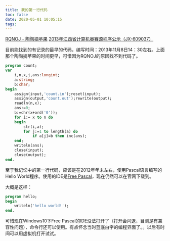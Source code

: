 ```yaml
---
title: 我的第一行代码
toc: false
date: 2020-05-01 10:05:15
tags:
---
```

[RQNOJ - 陶陶摘苹果](http://www.rqnoj.cn/status/1003351)
[2013年江西省计算机奥赛源程序公示（JX-609037）](http://jiangxi.xiaoxiaotong.org/FileNotice/Detail?lnArticleID=21752)
<!-- more -->
目前能找到的有记录的最早的代码，编写时间：2013年11月8日14：30左右。上面那个陶陶摘苹果的时间更早，可惜因为RQNOJ的原因找不到代码了。

```pas
program count;
var
	i,n,x,j,ans:longint;
	a:string;
	b:char;
begin
	assign(input,'count.in');reset(input);
	assign(output,'count.out');rewrite(output);
	readln(n,x);
	ans:=0;
	b:=chr(x+ord('0'));
	for i:= x to n do
	begin
		str(i,a);
		for j:=1 to length(a) do
			if a[j]=b then inc(ans);
	end;
	writeln(ans);
	close(input);
	close(output);
end.

```

至于我记忆中的第一行代码，应该是在2012年年末左右，使用Pascal语言编写的Hello World程序。使用的IDE是[Free Pascal](https://www.freepascal.org/)，现在仍然可以在官网下载到。

大概是这样：

```pas
program hello;
begin
    writeln('hello world!');
end.
```

可惜现在Windows10下Free Pascal的IDE没法打开了（打开会闪退，目测是有兼容性问题），命令行还可以使用。有点怀念当时蓝底白字的编程界面了。。以后有时间可以用虚拟机打开试试。

